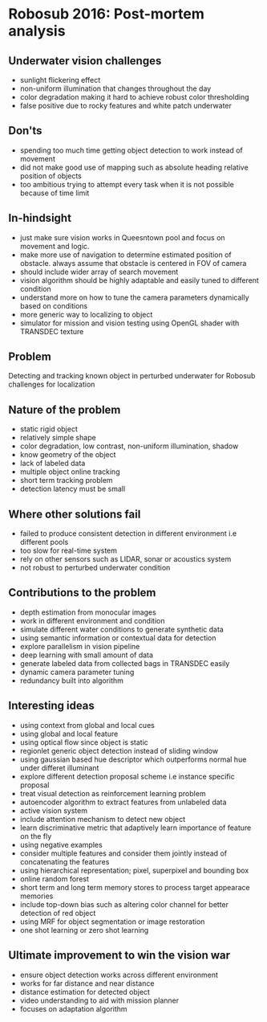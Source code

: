 # Robosub 2016: Post-mortem analysis

## Underwater vision challenges
 - sunlight flickering effect
 - non-uniform illumination that changes throughout the day
 - color degradation making it hard to achieve robust color thresholding
 - false positive due to rocky features and white patch underwater

## Don'ts
 - spending too much time getting object detection to work instead of movement
 - did not make good use of mapping such as absolute heading relative position of objects
 - too ambitious trying to attempt every task when it is not possible because of time limit

## In-hindsight
 - just make sure vision works in Queesntown pool and focus on movement and logic. 
 - make more use of navigation to determine estimated position of obstacle. always assume that 
   obstacle is centered in FOV of camera
 - should include wider array of search movement
 - vision algorithm should be highly adaptable and easily tuned to different condition
 - understand more on how to tune the camera parameters dynamically based on conditions
 - more generic way to localizing to object
 - simulator for mission and vision testing using OpenGL shader with TRANSDEC texture


## Problem
Detecting and tracking known object in perturbed underwater for Robosub challenges for localization

## Nature of the problem
 - static rigid object
 - relatively simple shape
 - color degradation, low contrast, non-uniform illumination, shadow
 - know geometry of the object
 - lack of labeled data
 - multiple object online tracking
 - short term tracking problem
 - detection latency must be small

## Where other solutions fail 
 - failed to produce consistent detection in different environment i.e different pools
 - too slow for real-time system 
 - rely on other sensors such as LIDAR, sonar or acoustics system
 - not robust to perturbed underwater condition

## Contributions to the problem
 - depth estimation from monocular images
 - work in different environment and condition
 - simulate different water conditions to generate synthetic data
 - using semantic information or contextual data for detection
 - explore parallelism in vision pipeline
 - deep learning with small amount of data
 - generate labeled data from collected bags in TRANSDEC easily
 - dynamic camera parameter tuning
 - redundancy built into algorithm 

## Interesting ideas
 - using context from global and local cues
 - using global and local feature
 - using optical flow since object is static
 - regionlet generic object detection instead of sliding window
 - using gaussian based hue descriptor which outperforms normal hue under differet illuminant
 - explore different detection proposal scheme i.e instance specific proposal 
 - treat visual detection as reinforcement learning problem 
 - autoencoder algorithm to extract features from unlabeled data
 - active vision system
 - include attention mechanism to detect new object
 - learn discriminative metric that adaptively learn importance of feature on the fly
 - using negative examples
 - consider multiple features and consider them jointly instead of concatenating the features
 - using hierarchical representation; pixel, superpixel and bounding box
 - online random forest
 - short term and long term memory stores to process target appearace memories
 - include top-down bias such as altering color channel for better detection of red object
 - using MRF for object segmentation or image restoration
 - one shot learning or zero shot learning

## Ultimate improvement to win the vision war
 - ensure object detection works across different environment
 - works for far distance and near distance 
 - distance estimation for detected object
 - video understanding to aid with mission planner
 - focuses on adaptation algorithm
